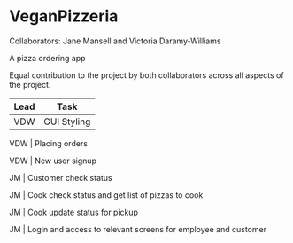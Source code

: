 # VeganPizzeria

Collaborators: Jane Mansell and Victoria Daramy-Williams

A pizza ordering app

Equal contribution to the project by both collaborators across all aspects of the project.

Lead |	Task
---- | --------------------------------------------------------------
VDW	|  GUI Styling

VDW	|  Placing orders

VDW	|  New user signup

JM	|  Customer check status

JM	|  Cook check status and get list of pizzas to cook

JM	|  Cook update status for pickup

JM	|  Login and access to relevant screens for employee and customer


